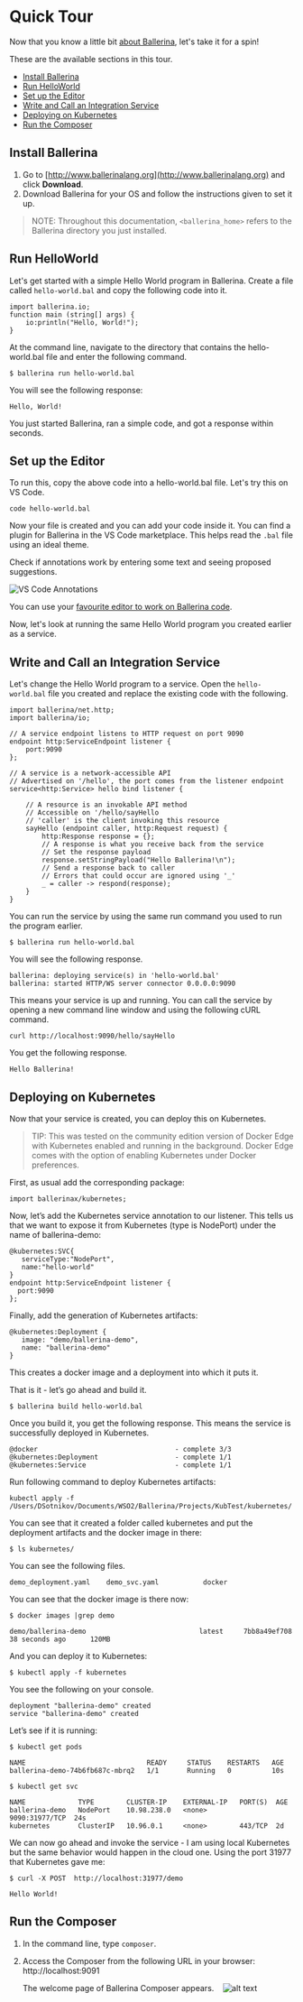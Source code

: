 # Quick Tour

Now that you know a little bit [about Ballerina](https://ballerinalang.org/), let's take it for a spin! 

These are the available sections in this tour.

- [Install Ballerina](#install-ballerina)
- [Run HelloWorld](#run-helloworld)
- [Set up the Editor](#set-up-the-editor)
- [Write and Call an Integration Service](#write-and-call-an-integration-service)
- [Deploying on Kubernetes](#deploying-on-kubernetes)
- [Run the Composer](#run-the-composer)

## Install Ballerina

1. Go to [http://www.ballerinalang.org](http://www.ballerinalang.org) and click **Download**. 
1. Download Ballerina for your OS and follow the instructions given to set it up. 

> NOTE: Throughout this documentation, `<ballerina_home>` refers to the Ballerina directory you just installed. 

## Run HelloWorld

Let's get started with a simple Hello World program in Ballerina. Create a file called `hello-world.bal` and copy the following code into it.

```Ballerina
import ballerina.io;
function main (string[] args) {
    io:println("Hello, World!");
}
``` 

At the command line, navigate to the directory that contains the hello-world.bal file and enter the following command.

```
$ ballerina run hello-world.bal
```

You will see the following response:

```
Hello, World!
```

You just started Ballerina, ran a simple code, and got a response within seconds.

## Set up the Editor

To run this, copy the above code into a hello-world.bal file. Let's try this on VS Code.

```
code hello-world.bal
```

Now your file is created and you can add your code inside it. You can find a plugin for Ballerina in the VS Code marketplace. This helps read the `.bal` file using an ideal theme.  

Check if annotations work by entering some text and seeing proposed suggestions.

![VS Code Annotations](images/vscode_annotations.png)

You can use your [favourite editor to work on Ballerina code](tools-ides-ballerina-composer.md).

Now, let's look at running the same Hello World program you created earlier as a service.

## Write and Call an Integration Service

Let's change the Hello World program to a service. Open the `hello-world.bal` file you created and replace the existing code with the following.

```Ballerina
import ballerina/net.http;
import ballerina/io;

// A service endpoint listens to HTTP request on port 9090
endpoint http:ServiceEndpoint listener {
    port:9090
};

// A service is a network-accessible API
// Advertised on '/hello', the port comes from the listener endpoint
service<http:Service> hello bind listener {

    // A resource is an invokable API method
    // Accessible on '/hello/sayHello
    // 'caller' is the client invoking this resource 
    sayHello (endpoint caller, http:Request request) {
        http:Response response = {};
        // A response is what you receive back from the service
        // Set the response payload
        response.setStringPayload("Hello Ballerina!\n");
        // Send a response back to caller
        // Errors that could occur are ignored using '_'
        _ = caller -> respond(response);
    }
}
```

You can run the service by using the same run command you used to run the program earlier.

```
$ ballerina run hello-world.bal
```

You will see the following response.

```
ballerina: deploying service(s) in 'hello-world.bal'
ballerina: started HTTP/WS server connector 0.0.0.0:9090
```

This means your service is up and running. You can call the service by opening a new command line window and using the following cURL command.

```
curl http://localhost:9090/hello/sayHello
```

You get the following response.

```
Hello Ballerina!
```

## Deploying on Kubernetes

Now that your service is created, you can deploy this on Kubernetes. 

> TIP: This was tested on the community edition version of Docker Edge with Kubernetes enabled and running in the background. Docker Edge comes with the option of enabling Kubernetes under Docker preferences.

First, as usual add the corresponding package:

```
import ballerinax/kubernetes;
```

Now, let’s add the Kubernetes service annotation to our listener. This tells us that we want to expose it from Kubernetes (type is NodePort) under the name of ballerina-demo:

```
@kubernetes:SVC{
   serviceType:"NodePort",
   name:"hello-world"
}
endpoint http:ServiceEndpoint listener {
  port:9090
};
```

Finally, add the generation of Kubernetes artifacts:

```
@kubernetes:Deployment {
   image: "demo/ballerina-demo",
   name: "ballerina-demo"
}
```

This creates a docker image and a deployment into which it puts it.

That is it - let’s go ahead and build it.

```
$ ballerina build hello-world.bal
```

Once you build it, you get the following response. This means the service is successfully deployed in Kubernetes.

```
@docker                                  - complete 3/3
@kubernetes:Deployment                   - complete 1/1
@kubernetes:Service                      - complete 1/1
```

Run following command to deploy Kubernetes artifacts:

```
kubectl apply -f /Users/DSotnikov/Documents/WSO2/Ballerina/Projects/KubTest/kubernetes/
```

You can see that it created a folder called kubernetes and put the deployment artifacts and the docker image in there:

```
$ ls kubernetes/
```

You can see the following files.

```
demo_deployment.yaml    demo_svc.yaml           docker
```

You can see that the docker image is there now:

```
$ docker images |grep demo
```

```
demo/ballerina-demo                            latest     7bb8a49ef708        38 seconds ago      120MB
```

And you can deploy it to Kubernetes:

```
$ kubectl apply -f kubernetes
```

You see the following on your console.

```
deployment "ballerina-demo" created
service "ballerina-demo" created
```

Let’s see if it is running:

```
$ kubectl get pods
```

```
NAME                              READY     STATUS    RESTARTS   AGE
ballerina-demo-74b6fb687c-mbrq2   1/1       Running   0          10s
```


```
$ kubectl get svc
```


```
NAME             TYPE        CLUSTER-IP    EXTERNAL-IP   PORT(S)  AGE
ballerina-demo   NodePort    10.98.238.0   <none>        9090:31977/TCP  24s
kubernetes       ClusterIP   10.96.0.1     <none>        443/TCP  2d
```

We can now go ahead and invoke the service - I am using local Kubernetes but the same behavior would happen in the cloud one. Using the port 31977 that Kubernetes gave me:

```
$ curl -X POST  http://localhost:31977/demo
```

```
Hello World!
```

## Run the Composer

1. In the command line, type `composer`.

1. Access the Composer from the following URL in your browser: http://localhost:9091

    The welcome page of Ballerina Composer appears. 
    ![alt text](images/ComposerNew1.png "Welcome page")
    
